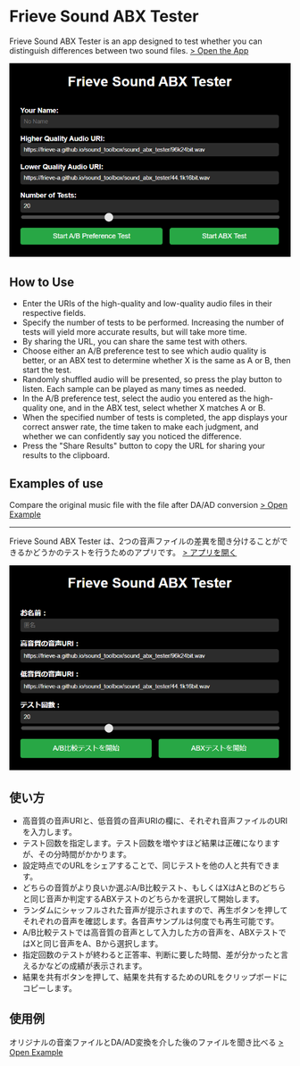 # Frieve Sound ABX Tester

Frieve Sound ABX Tester is an app designed to test whether you can distinguish differences between two sound files.
[> Open the App](https://frieve-a.github.io/sound_toolbox/sound_abx_tester/sound_abx_tester.html?data=eyJuIjoiIiwidUgiOiJodHRwczovL2ZyaWV2ZS1hLmdpdGh1Yi5pby9zb3VuZF90b29sYm94L3NvdW5kX2FieF90ZXN0ZXIvOTZrMjRiaXQud2F2IiwidUwiOiJodHRwczovL2ZyaWV2ZS1hLmdpdGh1Yi5pby9zb3VuZF90b29sYm94L3NvdW5kX2FieF90ZXN0ZXIvMTI4a2Jwcy5tcDMiLCJ0VCI6IkFCUFJFRiIsImNDIjowLCJ0QyI6MCwidGMiOjIwLCJ0cyI6MH0-)

![Screenshot](sound_abx_tester.png)

## How to Use

- Enter the URIs of the high-quality and low-quality audio files in their respective fields.
- Specify the number of tests to be performed. Increasing the number of tests will yield more accurate results, but will take more time.
- By sharing the URL, you can share the same test with others.
- Choose either an A/B preference test to see which audio quality is better, or an ABX test to determine whether X is the same as A or B, then start the test.
- Randomly shuffled audio will be presented, so press the play button to listen. Each sample can be played as many times as needed.
- In the A/B preference test, select the audio you entered as the high-quality one, and in the ABX test, select whether X matches A or B.
- When the specified number of tests is completed, the app displays your correct answer rate, the time taken to make each judgment, and whether we can confidently say you noticed the difference.
- Press the "Share Results" button to copy the URL for sharing your results to the clipboard.

## Examples of use
Compare the original music file with the file after DA/AD conversion
[> Open Example](https://frieve-a.github.io/sound_toolbox/sound_abx_tester/da_ad/daad_test.html)

---

Frieve Sound ABX Tester は、2つの音声ファイルの差異を聞き分けることができるかどうかのテストを行うためのアプリです。
[> アプリを開く](https://frieve-a.github.io/sound_toolbox/sound_abx_tester/sound_abx_tester_ja.html?data=eyJuIjoiIiwidUgiOiJodHRwczovL2ZyaWV2ZS1hLmdpdGh1Yi5pby9zb3VuZF90b29sYm94L3NvdW5kX2FieF90ZXN0ZXIvOTZrMjRiaXQud2F2IiwidUwiOiJodHRwczovL2ZyaWV2ZS1hLmdpdGh1Yi5pby9zb3VuZF90b29sYm94L3NvdW5kX2FieF90ZXN0ZXIvMTI4a2Jwcy5tcDMiLCJ0VCI6IkFCUFJFRiIsImNDIjowLCJ0QyI6MCwidGMiOjIwLCJ0cyI6MH0-)

![スクリーンショット](sound_abx_tester_ja.png)

## 使い方

- 高音質の音声URIと、低音質の音声URIの欄に、それぞれ音声ファイルのURIを入力します。
- テスト回数を指定します。テスト回数を増やすほど結果は正確になりますが、その分時間がかかります。
- 設定時点でのURLをシェアすることで、同じテストを他の人と共有できます。
- どちらの音質がより良いか選ぶA/B比較テスト、もしくはXはAとBのどちらと同じ音声か判定するABXテストのどちらかを選択して開始します。
- ランダムにシャッフルされた音声が提示されますので、再生ボタンを押してそれぞれの音声を確認します。各音声サンプルは何度でも再生可能です。
- A/B比較テストでは高音質の音声として入力した方の音声を、ABXテストではXと同じ音声をA、Bから選択します。
- 指定回数のテストが終わると正答率、判断に要した時間、差が分かったと言えるかなどの成績が表示されます。
- 結果を共有ボタンを押して、結果を共有するためのURLをクリップボードにコピーします。

## 使用例
オリジナルの音楽ファイルとDA/AD変換を介した後のファイルを聞き比べる
[> Open Example](https://frieve-a.github.io/sound_toolbox/sound_abx_tester/da_ad/daad_test.html)
